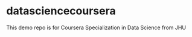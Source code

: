 datasciencecoursera
===================

This demo repo is for Coursera Specialization in Data Science from JHU
